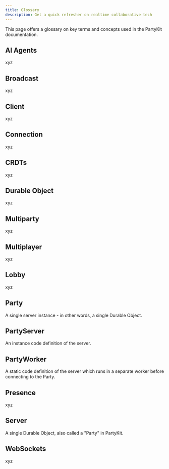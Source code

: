 ```yaml
---
title: Glossary
description: Get a quick refresher on realtime collaborative tech
---
```


This page offers a glossary on key terms and concepts used in the PartyKit documentation.

## AI Agents

xyz

## Broadcast

xyz

## Client

xyz

## Connection

xyz

## CRDTs

xyz

## Durable Object

xyz

## Multiparty

xyz

## Multiplayer

xyz

## Lobby

xyz

## Party

A single server instance - in other words, a single Durable Object.

## PartyServer

An instance code definition of the server.

## PartyWorker

A static code definition of the server which runs in a separate worker before connecting to the Party.

## Presence

xyz

## Server

A single Durable Object, also called a "Party" in PartyKit.

## WebSockets

xyz
